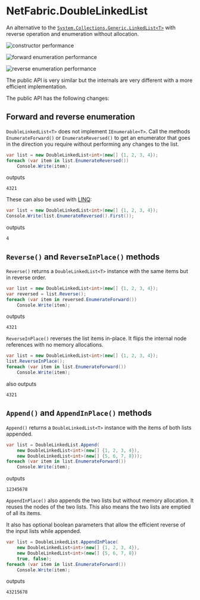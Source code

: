 # NetFabric.DoubleLinkedList

An alternative to the [`System.Collections.Generic.LinkedList<T>`](https://docs.microsoft.com/en-us/dotnet/api/system.collections.generic.linkedlist-1) with reverse operation and enumeration without allocation.

![constructor performance](https://user-images.githubusercontent.com/534533/49405396-38f4ad80-f74a-11e8-9162-22abd8fc4c00.png)

![forward enumeration performance](https://user-images.githubusercontent.com/534533/49405413-40b45200-f74a-11e8-9b63-4ac67efd144d.png)

![reverse enumeration performance](https://user-images.githubusercontent.com/534533/49405544-a43e7f80-f74a-11e8-9aba-544cb3141e33.png)

The public API is very similar but the internals are very different with a more efficient implementation.

The public API has the following changes:

## Forward and reverse enumeration

`DoubleLinkedList<T>` does not  implement `IEnumerable<T>`. Call the methods `EnumerateForward()` or `EnumerateReversed()` to get an enumerator that goes in the direction you require without performing any changes to the list.

```csharp
var list = new DoubleLinkedList<int>(new[] {1, 2, 3, 4});
foreach (var item in list.EnumerateReversed())
	Console.Write(item);
```
outputs
```
4321
```

These can also be used with [LINQ](https://docs.microsoft.com/en-us/dotnet/csharp/programming-guide/concepts/linq/):

```csharp
var list = new DoubleLinkedList<int>(new[] {1, 2, 3, 4});
Console.Write(list.EnumerateReversed().First());
```
outputs
```
4
```

## `Reverse()` and `ReverseInPlace()` methods

`Reverse()` returns a `DoubleLinkedList<T>` instance with the same items but in reverse order. 

```csharp
var list = new DoubleLinkedList<int>(new[] {1, 2, 3, 4});
var reversed = list.Reverse();
foreach (var item in reversed.EnumerateForward())
	Console.Write(item);
```
outputs
```
4321
```

`ReverseInPlace()` reverses the list items in-place. It flips the internal node references with no memory allocations.

```csharp
var list = new DoubleLinkedList<int>(new[] {1, 2, 3, 4});
list.ReverseInPlace();
foreach (var item in list.EnumerateForward())
	Console.Write(item);
```
also outputs
```
4321
```

## `Append()` and `AppendInPlace()` methods

`Append()` returns a `DoubleLinkedList<T>` instance with the items of both lists appended. 

```csharp
var list = DoubleLinkedList.Append(
	new DoubleLinkedList<int>(new[] {1, 2, 3, 4}), 
	new DoubleLinkedList<int>(new[] {5, 6, 7, 8}));
foreach (var item in list.EnumerateForward())
	Console.Write(item);
```
outputs
```
12345678
```

`AppendInPlace()` also appends the two lists but without memory allocation. It reuses the nodes of the two lists. This also means the two lists are emptied of all its items.

It also has optional boolean parameters that allow the efficient reverse of the input lists while appended.


```csharp
var list = DoubleLinkedList.AppendInPlace(
	new DoubleLinkedList<int>(new[] {1, 2, 3, 4}), 
	new DoubleLinkedList<int>(new[] {5, 6, 7, 8})
	true, false);
foreach (var item in list.EnumerateForward())
	Console.Write(item);
```
outputs
```
43215678
```

